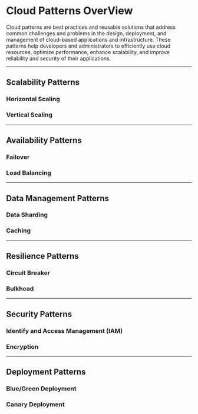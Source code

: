 # Cloud Patterns OverView
Cloud patterns are best practices and reusable solutions that address common challenges and problems in the design, deployment, and management of cloud-based applications and infrastructure. These patterns help developers and administrators to efficiently use cloud resources, optimize performance, enhance scalability, and improve reliability and security of their applications.

---
## Scalability Patterns
### Horizontal Scaling
### Vertical Scaling

---
## Availability Patterns
### Failover
### Load Balancing

---
## Data Management Patterns
### Data Sharding
### Caching

---
## Resilience Patterns
### Circuit Breaker
### Bulkhead

---
## Security Patterns
### Identify and Access Management (IAM)
### Encryption

---
## Deployment Patterns
### Blue/Green Deployment
### Canary Deployment
